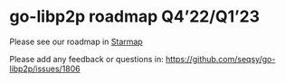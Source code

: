 # go-libp2p roadmap Q4’22/Q1’23

Please see our roadmap in [Starmap](https://starmap.site/roadmap/github.com/seqsy/go-libp2p/issues/1806#simple)

Please add any feedback or questions in: https://github.com/seqsy/go-libp2p/issues/1806
